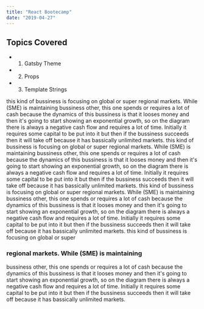 ```yaml
---
title: "React Bootecamp"
date: "2019-04-27"
---
```


## Topics Covered

- 1. Gatsby Theme
- 2. Props
- 3. Template Strings

this kind of bussiness is focusing on global or super regional markets. While (SME) is maintaining bussiness other, this one spends or requires a lot of cash because the dynamics of this bussiness is that it looses money and then it's going to start showing an exponential growth, so on the diagram there is always a negative cash flow and requires a lot of time. Initially it requires some capital to be put into it but then if the bussiness succeeds then it will take off because it has bassically unlimited markets.
this kind of bussiness is focusing on global or super regional markets. While (SME) is maintaining bussiness other, this one spends or requires a lot of cash because the dynamics of this bussiness is that it looses money and then it's going to start showing an exponential growth, so on the diagram there is always a negative cash flow and requires a lot of time. Initially it requires some capital to be put into it but then if the bussiness succeeds then it will take off because it has bassically unlimited markets.
this kind of bussiness is focusing on global or super regional markets. While (SME) is maintaining bussiness other, this one spends or requires a lot of cash because the dynamics of this bussiness is that it looses money and then it's going to start showing an exponential growth, so on the diagram there is always a negative cash flow and requires a lot of time. Initially it requires some capital to be put into it but then if the bussiness succeeds then it will take off because it has bassically unlimited markets.
this kind of bussiness is focusing on global or super

### regional markets. While (SME) is maintaining

bussiness other, this one spends or requires a lot of cash because the dynamics of this bussiness is that it looses money and then it's going to start showing an exponential growth, so on the diagram there is always a negative cash flow and requires a lot of time. Initially it requires some capital to be put into it but then if the bussiness succeeds then it will take off because it has bassically unlimited markets.
